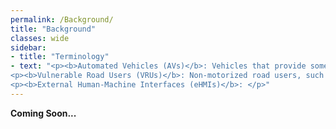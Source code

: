 ```yaml
---
permalink: /Background/
title: "Background"
classes: wide
sidebar:
- title: "Terminology"
- text: "<p><b>Automated Vehicles (AVs)</b>: Vehicles that provide some level of automation, thereby reducing the effort of the human driver for the primary driving task. In this workshop, we focus on AVs that do not need an attentive driver at all times, thus SAE Levels 3 and above.</p>
<p><b>Vulnerable Road Users (VRUs)</b>: Non-motorized road users, such as pedestrians and cyclists, motorcyclists, and persons with disabilities, reduced mobility, or reduced orientation [<a href='/References/#connell1997'>Connell1997</a>]. This workshop specifically focuses on especially vulnerable road users eVRUs [<a href='/References/#hollaender2021'>Hollaender2021</a>] like children, older adults or people with impairments.</p>
<p><b>External Human-Machine Interfaces (eHMIs)</b>: </p>"
---
```


__Coming Soon...__
